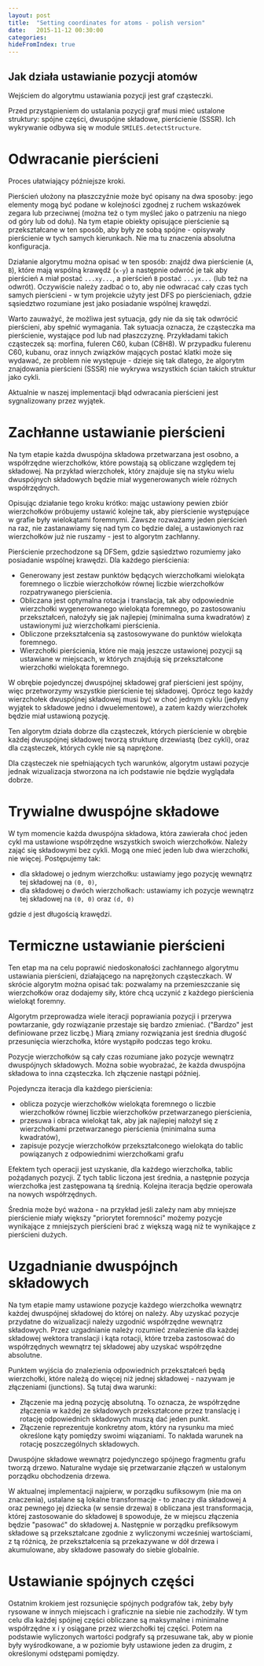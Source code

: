 ```yaml
---
layout: post
title:  "Setting coordinates for atoms - polish version"
date:   2015-11-12 00:30:00
categories:
hideFromIndex: true
---
```


## Jak działa ustawianie pozycji atomów

Wejściem do algorytmu ustawiania pozycji jest graf cząsteczki.

Przed przystąpieniem do ustalania pozycji graf musi mieć ustalone struktury: spójne części, dwuspójne składowe, pierścienie (SSSR). Ich wykrywanie odbywa się w module `SMILES.detectStructure`.

# Odwracanie pierścieni

Proces ułatwiający późniejsze kroki.

Pierścień ułożony na płaszczyźnie może być opisany na dwa sposoby: jego elementy mogą być podane w kolejności zgodnej z ruchem wskazówek zegara lub przeciwnej (można też o tym myśleć jako o patrzeniu na niego od góry lub od dołu). Na tym etapie obiekty opisujące pierścienie są przekształcane w ten sposób, aby były ze sobą spójne - opisywały pierścienie w tych samych kierunkach. Nie ma tu znaczenia absolutna konfiguracja.

Działanie algorytmu można opisać w ten sposób: znajdź dwa pierścienie (`A`, `B`), które mają wspólną krawędź (`x-y`) a następnie odwróć je tak aby pierścień `A` miał postać `...xy...`, a pierścień `B` postać `...yx...` (lub też na odwrót). Oczywiście należy zadbać o to, aby nie odwracać cały czas tych samych pierścieni - w tym projekcie użyty jest DFS po pierścieniach, gdzie sąsiedztwo rozumiane jest jako posiadanie wspólnej krawędzi.

Warto zauważyć, że możliwa jest sytuacja, gdy nie da się tak odwrócić pierścieni, aby spełnić wymagania. Tak sytuacja oznacza, że cząsteczka ma pierścienie, wystające pod lub nad płaszczyznę. Przykładami takich cząsteczek są: morfina, fuleren C60, kuban (C8H8). W przypadku fulerenu C60, kubanu, oraz innych związków mających postać klatki może się wydawać, ze problem nie występuje - dzieje się tak dlatego, że algorytm znajdowania pierścieni (SSSR) nie wykrywa wszystkich ścian takich struktur jako cykli.

Aktualnie w naszej implementacji błąd odwracania pierścieni jest sygnalizowany przez wyjątek.

# Zachłanne ustawianie pierścieni

Na tym etapie każda dwuspójna składowa przetwarzana jest osobno, a współrzędne wierzchołków, które powstają są obliczane względem tej składowej. Na przykład wierzchołek, który znajduje się na styku wielu dwuspójnych składowych będzie miał wygenerowanych wiele różnych współrzędnych.

Opisując działanie tego kroku krótko: mając ustawiony pewien zbiór wierzchołków próbujemy ustawić kolejne tak, aby pierścienie występujące w grafie były wielokątami foremnymi. Zawsze rozważamy jeden pierścień na raz, nie zastanawiamy się nad tym co będzie dalej, a ustawionych raz wierzchołków już nie ruszamy - jest to algorytm zachłanny.

Pierścienie przechodzone są DFSem, gdzie sąsiedztwo rozumiemy jako posiadanie wspólnej krawędzi. Dla każdego pierścienia:

 * Generowany jest zestaw punktów będących wierzchołkami wielokąta foremnego o liczbie wierzchołków równej liczbie wierzchołków rozpatrywanego pierścienia.
 * Obliczana jest optymalna rotacja i translacja, tak aby odpowiednie wierzchołki wygenerowanego wielokąta foremnego, po zastosowaniu przekształceń, nałożyły się jak najlepiej (minimalna suma kwadratów) z ustawionymi już wierzchołkami pierścienia.
 * Obliczone przekształcenia są zastosowywane do punktów wielokąta foremnego.
 * Wierzchołki pierścienia, które nie mają jeszcze ustawionej pozycji są ustawiane w miejscach, w których znajdują się przekształcone wierzchołki wielokąta foremnego.

W obrębie pojedynczej dwuspójnej składowej graf pierścieni jest spójny, więc przetworzymy wszystkie pierścienie tej składowej. Oprócz tego każdy wierzchołek dwuspójnej składowej musi być w choć jednym cyklu (jedyny wyjątek to składowe jedno i dwuelementowe), a zatem każdy wierzchołek będzie miał ustawioną pozycję.

Ten algorytm działa dobrze dla cząsteczek, których pierścienie w obrębie każdej dwuspójnej składowej tworzą strukturę drzewiastą (bez cykli), oraz dla cząsteczek, których cykle nie są naprężone.

Dla cząsteczek nie spełniających tych warunków, algorytm ustawi pozycje jednak wizualizacja stworzona na ich podstawie nie będzie wyglądała dobrze.

# Trywialne dwuspójne składowe

W tym momencie każda dwuspójna składowa, która zawierała choć jeden cykl ma ustawione współrzędne wszystkich swoich wierzchołków. Należy zająć się składowymi bez cykli. Mogą one mieć jeden lub dwa wierzchołki, nie więcej. Postępujemy tak:

 * dla składowej o jednym wierzchołku: ustawiamy jego pozycję wewnątrz tej składowej na `(0, 0)`,
 * dla składowej o dwóch wierzchołkach: ustawiamy ich pozycje wewnątrz tej składowej na `(0, 0)` oraz `(d, 0)`

gdzie `d` jest długością krawędzi.

# Termiczne ustawianie pierścieni

Ten etap ma na celu poprawić niedoskonałości zachłannego algorytmu ustawiania pierścieni, działającego na naprężonych cząsteczkach. W skrócie algorytm można opisać tak: pozwalamy na przemieszczanie się wierzchołków oraz dodajemy siły, które chcą uczynić z każdego pierścienia wielokąt foremny.

Algorytm przeprowadza wiele iteracji poprawiania pozycji i przerywa powtarzanie, gdy rozwiązanie przestaje się bardzo zmieniać. ("Bardzo" jest definiowane przez liczbę.) Miarą zmiany rozwiązania jest średnia długość przesunięcia wierzchołka, które wystąpiło podczas tego kroku.

Pozycje wierzchołków są cały czas rozumiane jako pozycje wewnątrz dwuspójnych składowych. Można sobie wyobrażać, że każda dwuspójna składowa to inna cząsteczka. Ich złączenie nastąpi później.

Pojedyncza iteracja dla każdego pierścienia:

 * oblicza pozycje wierzchołków wielokąta foremnego o liczbie wierzchołków równej liczbie wierzchołków przetwarzanego pierścienia,
 * przesuwa i obraca wielokąt tak, aby jak najlepiej nałożył się z wierzchołkami przetwarzanego pierścienia (minimalna suma kwadratów),
 * zapisuje pozycje wierzchołków przekształconego wielokąta do tablic powiązanych z odpowiednimi wierzchołkami grafu

Efektem tych operacji jest uzyskanie, dla każdego wierzchołka, tablic pożądanych pozycji. Z tych tablic liczona jest średnia, a następnie pozycja wierzchołka jest zastępowana tą średnią. Kolejna iteracja będzie operowała na nowych współrzędnych.

Średnia może być ważona - na przykład jeśli zależy nam aby mniejsze pierścienie miały większy "priorytet foremności" możemy pozycje wynikające z mniejszych pierścieni brać z większą wagą niż te wynikające z pierścieni dużych.

# Uzgadnianie dwuspójnch składowych

Na tym etapie mamy ustawione pozycje każdego wierzchołka wewnątrz każdej dwuspójnej składowej do której on należy. Aby uzyskać pozycje przydatne do wizualizacji należy uzgodnić współrzędne wewnątrz składowych. Przez uzgadnianie należy rozumieć znalezienie dla każdej składowej wektora translacji i kąta rotacji, które trzeba zastosować do współrzędnych wewnątrz tej składowej aby uzyskać współrzędne absolutne.

Punktem wyjścia do znalezienia odpowiednich przekształceń będą wierzchołki, które należą do więcej niż jednej składowej - nazywam je złączeniami (junctions). Są tutaj dwa warunki:

 * Złączenie ma jedną pozycję absolutną. To oznacza, że współrzędne złączenia w każdej ze składowych przekształcone przez translację i rotację odpowiednich składowych muszą dać jeden punkt.
 * Złączenie reprezentuje konkretny atom, który na rysunku ma mieć określone kąty pomiędzy swoimi wiązaniami. To nakłada warunek na rotację poszczególnych składowych.

Dwuspójne składowe wewnątrz pojedynczego spójnego fragmentu grafu tworzą drzewo. Naturalne wydaje się przetwarzanie złączeń w ustalonym porządku obchodzenia drzewa.

W aktualnej implementacji najpierw, w porządku sufiksowym (nie ma on znaczenia), ustalane są lokalne transformacje - to znaczy dla składowej `A` oraz pewnego jej dziecka (w sensie drzewa) `B` obliczana jest transformacja, której zastosowanie do składowej `B` spowoduje, że w miejscu złączenia będzie "pasować" do składowej `A`. Następnie w porządku prefiksowym składowe są przekształcane zgodnie z wyliczonymi wcześniej wartościami, z tą różnicą, że przekształcenia są przekazywane w dół drzewa i akumulowane, aby składowe pasowały do siebie globalnie.

# Ustawianie spójnych części

Ostatnim krokiem jest rozsunięcie spójnych podgrafów tak, żeby były rysowane w innych miejscach i graficznie na siebie nie zachodziły. W tym celu dla każdej spójnej części obliczane są maksymalne i minimalne współrzędne x i y osiągane przez wierzchołki tej części. Potem na podstawie wyliczonych wartości podgrafy są przesuwane tak, aby w pionie były wyśrodkowane, a w poziomie były ustawione jeden za drugim, z określonymi odstępami pomiędzy.

